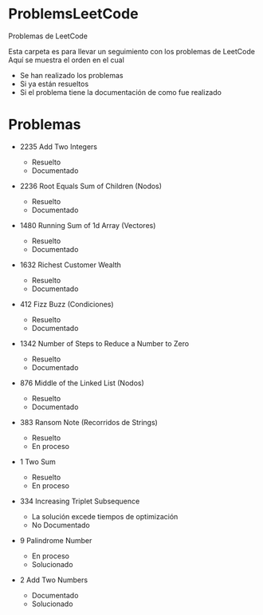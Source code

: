 # ProblemsLeetCode
Problemas de LeetCode

Esta carpeta es para llevar un seguimiento con los problemas de LeetCode
Aquí se muestra el orden en el cual
- Se han realizado los problemas
- Si ya están resueltos
- Si el problema tiene la documentación de como fue realizado
# Problemas

- 2235 Add Two Integers
    - Resuelto
    - Documentado

- 2236 Root Equals Sum of Children (Nodos)
    - Resuelto
    - Documentado

- 1480 Running Sum of 1d Array (Vectores)
    - Resuelto
    - Documentado

- 1632 Richest Customer Wealth
    - Resuelto
    - Documentado

- 412 Fizz Buzz (Condiciones)
    - Resuelto
    - Documentado

- 1342 Number of Steps to Reduce a Number to Zero
    - Resuelto
    - Documentado

- 876 Middle of the Linked List (Nodos)
    - Resuelto
    - Documentado

- 383 Ransom Note (Recorridos de Strings)
    - Resuelto
    - En proceso

- 1 Two Sum
    - Resuelto
    - En proceso

- 334 Increasing Triplet Subsequence
    - La solución excede tiempos de optimización
    - No Documentado

- 9 Palindrome Number
    - En proceso
    - Solucionado

- 2 Add Two Numbers
    - Documentado
    - Solucionado

